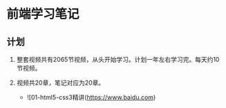 # 前端学习笔记

## 计划

1. 整套视频共有2065节视频，从头开始学习。计划一年左右学习完。每天约10节视频。

2. 视频共20章，笔记对应为20章。
    - ![01-html5-css3精讲(https://www.baidu.com)